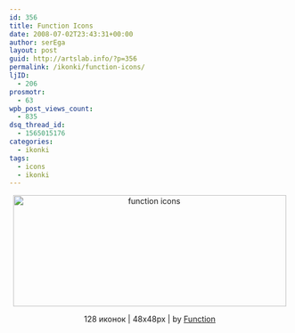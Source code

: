 ```yaml
---
id: 356
title: Function Icons
date: 2008-07-02T23:43:31+00:00
author: serEga
layout: post
guid: http://artslab.info/?p=356
permalink: /ikonki/function-icons/
ljID:
  - 206
prosmotr:
  - 63
wpb_post_views_count:
  - 835
dsq_thread_id:
  - 1565015176
categories:
  - ikonki
tags:
  - icons
  - ikonki
---
```

<p style="text-align: center;">
  <img class="aligncenter" style="border: 0pt none;" src="http://artslab.info/wp-content/uploads/functioniconsnz8.jpg" alt="function icons" width="490" height="200" />
</p>

<p style="text-align: center;">
  128 иконок | 48x48px | by <a href="http://wefunction.com/2008/07/function-free-icon-set/" target="_blank">Function</a>
</p>